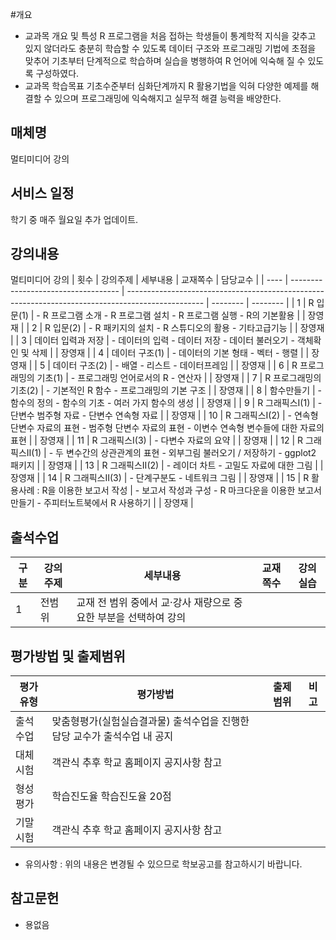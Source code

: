 #개요
 - 교과목 개요 및 특성
    R 프로그램을 처음 접하는 학생들이 통계학적 지식을 갖추고 있지 않더라도 충분히 학습할 수 있도록 데이터 구조와 프로그래밍 기법에 초점을 맞추어 기초부터 단계적으로 학습하며 실습을 병행하여 R 언어에 익숙해 질 수 있도록 구성하였다.
- 교과목 학습목표
    기초수준부터 심화단계까지 R 활용기법을 익혀 다양한 예제를 해결할 수 있으며 프로그래밍에 익숙해지고 실무적 해결 능력을 배양한다.

## 매체명
멀티미디어 강의

## 서비스 일정
학기 중 매주 월요일 추가 업데이트.

## 강의내용
멀티미디어 강의
| 횟수 | 강의주제                            | 세부내용                                                                                          | 교재쪽수 | 담당교수 |
| ---- | ----------------------------------- | ------------------------------------------------------------------------------------------------- | -------- | -------- |
| 1    | R 입문(1)                           | - R 프로그램 소개 - R 프로그램 설치 - R 프로그램 실행 - R의 기본활용                              |          | 장영재   |
| 2    | R 입문(2)                           | - R 패키지의 설치 - R 스튜디오의 활용 - 기타고급기능                                              |          | 장영재   |
| 3    | 데이터 입력과 저장                  | - 데이터의 입력 - 데이터 저장 - 데이터 불러오기 - 객체확인 및 삭제                                |          | 장영재   |
| 4    | 데이터 구조(1)                      | - 데이터의 기본 형태 - 벡터 - 행렬                                                                |          | 장영재   |
| 5    | 데이터 구조(2)                      | - 배열 - 리스트 - 데이터프레임                                                                    |          | 장영재   |
| 6    | R 프로그래밍의 기초(1)              | - 프로그래밍 언어로서의 R - 연산자                                                                |          | 장영재   |
| 7    | R 프로그래밍의 기초(2)              | - 기본적인 R 함수 - 프로그래밍의 기본 구조                                                        |          | 장영재   |
| 8    | 함수만들기                          | - 함수의 정의 - 함수의 기초 - 여러 가지 함수의 생성                                               |          | 장영재   |
| 9    | R 그래픽스I(1)                      | - 단변수 범주형 자료 - 단변수 연속형 자료                                                         |          | 장영재   |
| 10   | R 그래픽스I(2)                      | - 연속형 단변수 자료의 표현 - 범주형 단변수 자료의 표현 - 이변수 연속형 변수들에 대한 자료의 표현 |          | 장영재   |
| 11   | R 그래픽스I(3)                      | - 다변수 자료의 요약                                                                              |          | 장영재   |
| 12   | R 그래픽스II(1)                     | - 두 변수간의 상관관계의 표현 - 외부그림 불러오기 / 저장하기 - ggplot2 패키지                     |          | 장영재   |
| 13   | R 그래픽스II(2)                     | - 레이더 차트 - 고밀도 자료에 대한 그림                                                           |          | 장영재   |
| 14   | R 그래픽스II(3)                     | - 단계구분도 - 네트워크 그림                                                                      |          | 장영재   |
| 15   | R 활용사례 : R을 이용한 보고서 작성 | - 보고서 작성과 구성 - R 마크다운을 이용한 보고서 만들기 - 주피터노트북에서 R 사용하기            |          | 장영재   |

## 출석수업
| 구분 | 강의주제 | 세부내용                                                         | 교재쪽수 | 강의실습 |
| ---- | -------- | ---------------------------------------------------------------- | -------- | -------- |
| 1    | 전범위   | 교재 전 범위 중에서 교·강사 재량으로 중요한 부분을 선택하여 강의 |          |          |

## 평가방법 및 출제범위
| 평가유형 | 평가방법                                                                   | 출제범위 | 비고 |
| -------- | -------------------------------------------------------------------------- | -------- | ---- |
| 출석수업 | 맞춤형평가(실험실습결과물) 	출석수업을 진행한 담당 교수가 출석수업 내 공지 |          |      |
| 대체시험 | 객관식	추후 학교 홈페이지 공지사항 참고                                    |          |      |
| 형성평가 | 학습진도율	학습진도율 20점                                                 |          |      |
| 기말시험 | 객관식 	추후 학교 홈페이지 공지사항 참고                                   |          |      |

* 유의사항 : 위의 내용은 변경될 수 있으므로 학보공고를 참고하시기 바랍니다.

## 참고문헌
- 용없음